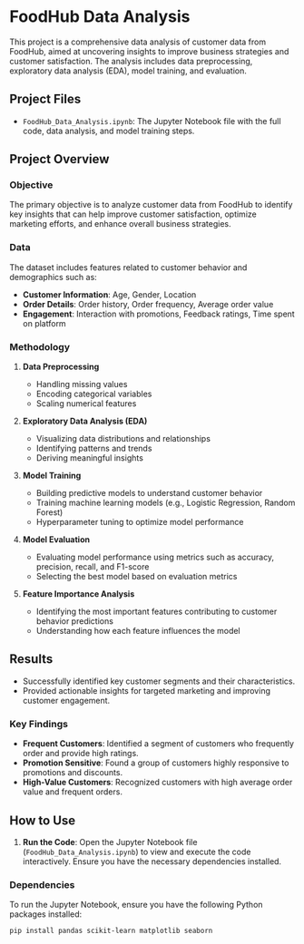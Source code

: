 # FoodHub Data Analysis

This project is a comprehensive data analysis of customer data from FoodHub, aimed at uncovering insights to improve business strategies and customer satisfaction. The analysis includes data preprocessing, exploratory data analysis (EDA), model training, and evaluation.

## Project Files
- `FoodHub_Data_Analysis.ipynb`: The Jupyter Notebook file with the full code, data analysis, and model training steps.

## Project Overview
### Objective
The primary objective is to analyze customer data from FoodHub to identify key insights that can help improve customer satisfaction, optimize marketing efforts, and enhance overall business strategies.

### Data
The dataset includes features related to customer behavior and demographics such as:
- **Customer Information**: Age, Gender, Location
- **Order Details**: Order history, Order frequency, Average order value
- **Engagement**: Interaction with promotions, Feedback ratings, Time spent on platform

### Methodology
1. **Data Preprocessing**
   - Handling missing values
   - Encoding categorical variables
   - Scaling numerical features

2. **Exploratory Data Analysis (EDA)**
   - Visualizing data distributions and relationships
   - Identifying patterns and trends
   - Deriving meaningful insights

3. **Model Training**
   - Building predictive models to understand customer behavior
   - Training machine learning models (e.g., Logistic Regression, Random Forest)
   - Hyperparameter tuning to optimize model performance

4. **Model Evaluation**
   - Evaluating model performance using metrics such as accuracy, precision, recall, and F1-score
   - Selecting the best model based on evaluation metrics

5. **Feature Importance Analysis**
   - Identifying the most important features contributing to customer behavior predictions
   - Understanding how each feature influences the model

## Results
- Successfully identified key customer segments and their characteristics.
- Provided actionable insights for targeted marketing and improving customer engagement.

### Key Findings
- **Frequent Customers**: Identified a segment of customers who frequently order and provide high ratings.
- **Promotion Sensitive**: Found a group of customers highly responsive to promotions and discounts.
- **High-Value Customers**: Recognized customers with high average order value and frequent orders.

## How to Use
1. **Run the Code**: Open the Jupyter Notebook file (`FoodHub_Data_Analysis.ipynb`) to view and execute the code interactively. Ensure you have the necessary dependencies installed.

### Dependencies
To run the Jupyter Notebook, ensure you have the following Python packages installed:
```bash
pip install pandas scikit-learn matplotlib seaborn
